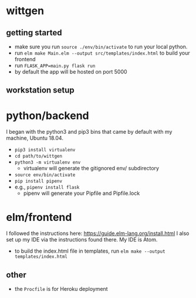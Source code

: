 # wittgen

## getting started
* make sure you run `source ./env/bin/activate` to run your local python.
* run `elm make Main.elm --output src/templates/index.html` to build your frontend
* run `FLASK_APP=main.py flask run`
* by default the app will be hosted on port 5000

## workstation setup
# python/backend
I began with the python3 and pip3 bins that came by default with my machine, Ubuntu 18.04.

* `pip3 install virtualenv`
* `cd path/to/wittgen`
* `python3 -m virtualenv env`
	* virtualenv will generate the gitignored env/ subdirectory
* `source env/bin/activate`
* `pip install pipenv`
* e.g., `pipenv install flask`
	* pipenv will generate your Pipfile and Pipfile.lock

# elm/frontend
I followed the instructions here: https://guide.elm-lang.org/install.html
I also set up my IDE via the instructions found there. My IDE is Atom.

* to build the index.html file in templates, run `elm make --output templates/index.html`

## other
* the `Procfile` is for Heroku deployment
